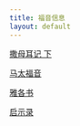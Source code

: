 ```yaml
---
title: 福音信息
layout: default
---
```


[撒母耳记 下](https://fukuokachinesechurch.github.io/sermons/sermon_samuel)  

[马太福音](https://fukuokachinesechurch.github.io/sermons/sermon_matthew)  

[雅各书](https://fukuokachinesechurch.github.io/sermons/sermon-james)  

[启示录](https://fukuokachinesechurch.github.io/sermons/sermon-revelation)  